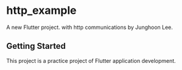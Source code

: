 # http_example

A new Flutter project. with http communications by Junghoon Lee.

## Getting Started

This project is a practice project of Flutter application development.

